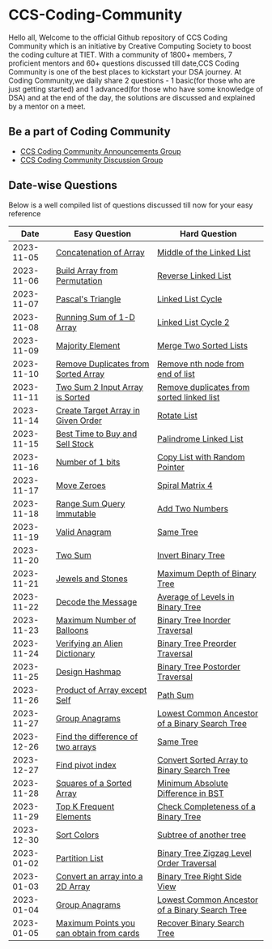 # CCS-Coding-Community

Hello all,
Welcome to the official Github repository of CCS Coding Community which is an initiative by Creative Computing Society to boost the coding culture at TIET. With a community of 1800+ members, 7 proficient mentors and 60+ questions discussed till date,CCS Coding Community is one of the best places to kickstart your DSA journey. At Coding Community,we daily share 2 questions - 1 basic(for those who are just getting started) and 1 advanced(for those who have some knowledge of DSA) and at the end of the day, the solutions are discussed and explained by a mentor on a meet.

## Be a part of Coding Community

- [CCS Coding Community Announcements Group](https://chat.whatsapp.com/E56OsqA9WQ274euqXIkK8K)
- [CCS Coding Community Discussion Group](https://chat.whatsapp.com/IgADOXu7p6v06Asl20Ukhf)
## Date-wise Questions 

Below is a well compiled list of questions discussed till now for your easy reference

| Date       | Easy Question                      | Hard Question                      |
|------------|--------------------------------------|--------------------------------------|
| 2023-11-05 | [Concatenation of Array](https://leetcode.com/problems/concatenation-of-array/) | [Middle of the Linked List](https://leetcode.com/problems/middle-of-the-linked-list/)  |
| 2023-11-06 | [Build Array from Permutation](https://leetcode.com/problems/build-array-from-permutation/)    | [Reverse Linked List](https://leetcode.com/problems/reverse-linked-list/)    |
| 2023-11-07 | [Pascal's Triangle](https://leetcode.com/problems/pascals-triangle/description/)   | [Linked List Cycle](https://leetcode.com/problems/linked-list-cycle/description/) |
| 2023-11-08 | [Running Sum of 1-D Array](https://leetcode.com/problems/running-sum-of-1d-array/description/) | [Linked List Cycle 2](https://leetcode.com/problems/linked-list-cycle-ii/description/)  |
| 2023-11-09 | [Majority Element](https://leetcode.com/problems/majority-element/) | [Merge Two Sorted Lists](https://leetcode.com/problems/merge-two-sorted-lists/description/)  |
| 2023-11-10 | [Remove Duplicates from Sorted Array](https://leetcode.com/problems/remove-duplicates-from-sorted-array/) | [Remove nth node from end of list](https://leetcode.com/problems/remove-nth-node-from-end-of-list/)  |
| 2023-11-11 | [Two Sum 2 Input Array is Sorted](https://leetcode.com/problems/two-sum-ii-input-array-is-sorted/)    | [Remove duplicates from sorted linked list](https://leetcode.com/problems/two-sum-ii-input-array-is-sorted/) |
| 2023-11-14 | [Create Target Array in Given Order](https://leetcode.com/problems/create-target-array-in-the-given-order/description/) | [Rotate List](https://leetcode.com/problems/rotate-list/description/)  |
| 2023-11-15 | [Best Time to Buy and Sell Stock](https://leetcode.com/problems/best-time-to-buy-and-sell-stock/description/) | [Palindrome Linked List](https://leetcode.com/problems/palindrome-linked-list/description/)  |
| 2023-11-16 | [Number of 1 bits](https://leetcode.com/problems/number-of-1-bits/) | [Copy List with Random Pointer](https://leetcode.com/problems/copy-list-with-random-pointer/)  |
| 2023-11-17 | [Move Zeroes](https://leetcode.com/problems/move-zeroes/description/) | [Spiral Matrix 4](https://leetcode.com/problems/spiral-matrix-iv/)  |
| 2023-11-18 | [Range Sum Query Immutable](https://leetcode.com/problems/range-sum-query-immutable/description/) | [Add Two Numbers](https://leetcode.com/problems/add-two-numbers/)  |
| 2023-11-19 | [Valid Anagram](https://leetcode.com/problems/valid-anagram/)    | [Same Tree](https://leetcode.com/problems/same-tree/) |
| 2023-11-20 | [Two Sum](https://leetcode.com/problems/two-sum/)    | [Invert Binary Tree](https://leetcode.com/problems/invert-binary-tree/) |
| 2023-11-21 | [Jewels and Stones](https://leetcode.com/problems/jewels-and-stones/)    | [Maximum Depth of Binary Tree](https://leetcode.com/problems/maximum-depth-of-binary-tree/) |
| 2023-11-22 | [Decode the Message](https://leetcode.com/problems/decode-the-message/)    | [Average of Levels in Binary Tree](https://leetcode.com/problems/average-of-levels-in-binary-tree/) |
| 2023-11-23 | [Maximum Number of Balloons](https://leetcode.com/problems/maximum-number-of-balloons/description/)    | [Binary Tree Inorder Traversal](https://leetcode.com/problems/binary-tree-inorder-traversal/) |
| 2023-11-24 | [Verifying an Alien Dictionary](https://leetcode.com/problems/verifying-an-alien-dictionary/description/)    | [Binary Tree Preorder Traversal](https://leetcode.com/problems/binary-tree-preorder-traversal/) |
| 2023-11-25 | [Design Hashmap](https://leetcode.com/problems/design-hashmap/)    | [Binary Tree Postorder Traversal](https://leetcode.com/problems/binary-tree-postorder-traversal) |
| 2023-11-26 | [Product of Array except Self]( https://leetcode.com/problems/product-of-array-except-self/description/)    | [Path Sum](https://leetcode.com/problems/path-sum/) |
| 2023-11-27 | [Group Anagrams](https://leetcode.com/problems/group-anagrams/)    | [Lowest Common Ancestor of a Binary Search Tree](https://leetcode.com/problems/lowest-common-ancestor-of-a-binary-search-tree/) | 
| 2023-12-26 | [Find the difference of two arrays](https://leetcode.com/problems/find-the-difference-of-two-arrays/description/)    | [Same Tree ](https://leetcode.com/problems/same-tree/description/) |
| 2023-12-27     | [Find pivot index](https://leetcode.com/problems/find-pivot-index/ )    | [Convert Sorted Array to Binary Search Tree](https://leetcode.com/problems/convert-sorted-array-to-binary-search-tree/) |
| 2023-11-28 | [Squares of a Sorted Array](https://leetcode.com/problems/squares-of-a-sorted-array/)    | [Minimum Absolute Difference in BST](https://leetcode.com/problems/minimum-absolute-difference-in-bst/)  |
| 2023-11-29 | [Top K Frequent Elements](https://leetcode.com/problems/top-k-frequent-elements/)    | [Check Completeness of a Binary Tree](https://leetcode.com/problems/check-completeness-of-a-binary-tree/submissions/946757218) | 
| 2023-12-30 | [Sort Colors](https://leetcode.com/problems/sort-colors/description/)    | [Subtree of another tree](https://leetcode.com/problems/subtree-of-another-tree/)|
| 2023-01-02 | [Partition List](https://leetcode.com/problems/partition-list/)    | [Binary Tree Zigzag Level Order Traversal](https://leetcode.com/problems/binary-tree-zigzag-level-order-traversal/) |
| 2023-01-03 | [Convert an array into a 2D Array](https://leetcode.com/problems/convert-an-array-into-a-2d-array-with-conditions/)    | [Binary Tree Right Side View](https://leetcode.com/problems/binary-tree-right-side-view/description/) |
| 2023-01-04 | [Group Anagrams](https://leetcode.com/problems/group-anagrams/)    | [Lowest Common Ancestor of a Binary Search Tree](https://leetcode.com/problems/lowest-common-ancestor-of-a-binary-search-tree/)|
| 2023-01-05 | [Maximum Points you can obtain from cards](https://leetcode.com/problems/maximum-points-you-can-obtain-from-cards/)    | [Recover Binary Search Tree](https://leetcode.com/problems/recover-binary-search-tree/)|
